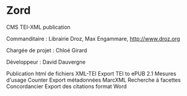 # Zord
CMS TEI-XML publication

Commanditaire : Librairie Droz, Max Engammare, http://www.droz.org

Chargée de projet : Chloé Girard

Développeur : David Dauvergne

Publication html de fichiers XML-TEI
Export TEI to ePUB 2.1
Mesures d'usage Counter
Export métadonnées MarcXML
Recherche à facettes
Concordancier
Export des citations format Word

